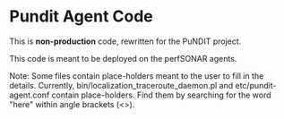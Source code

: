 Pundit Agent Code
=================

This is **non-production** code, rewritten for the PuNDIT project.

This code is meant to be deployed on the perfSONAR agents.

Note: Some files contain place-holders meant to the user to fill in the details.
Currently, bin/localization_traceroute_daemon.pl and etc/pundit-agent.conf contain
place-holders. Find them by searching for the word "here" within angle brackets (<>).
